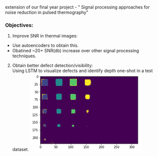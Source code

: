 
extension of our final year project - " Signal processing approaches for noise reduction in pulsed thermography"
### Objectives:
1. Improve SNR in thermal images:<br>
  - Use autoencoders to obtain this. <br>
  - Obatined ~20+ SNR(db) increase over other signal processing techniques. <br>
2. Obtain better defect detection/visibility:<br>
  Using LSTM to visualize defects and identify depth one-shot in a test dataset.
  ![](images/lstm.png)
 
